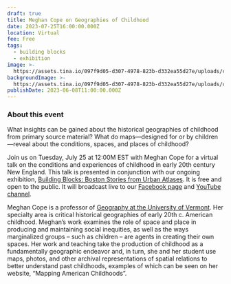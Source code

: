 ```yaml
---
draft: true
title: Meghan Cope on Geographies of Childhood
date: 2023-07-25T16:00:00.000Z
location: Virtual
fee: Free
tags:
  - building blocks
  - exhibition
image: >-
  https://assets.tina.io/097f9d05-d307-4978-823b-d332ea55d27e/uploads/cropped-playground.jpeg
backgroundImage: >-
  https://assets.tina.io/097f9d05-d307-4978-823b-d332ea55d27e/uploads/cropped-playground.jpeg
publishDate: 2023-06-08T11:00:00.000Z
---
```


### About this event

What insights can be gained about the historical geographies of childhood from primary source material? What do maps—designed for or by children—reveal about the conditions, spaces, and places of childhood?

Join us on Tuesday, July 25 at 12:00M EST with Meghan Cope for a virtual talk on the conditions and experiences of childhood in early 20th century New England. This talk is presented in conjunction with our ongoing exhibition, [Building Blocks: Boston Stories from Urban Atlases](https://www.leventhalmap.org/digital-exhibitions/building-blocks/). It is free and open to the public. It will broadcast live to our [Facebook page](https://www.facebook.com/bplmaps) and [YouTube channel](https://www.youtube.com/@LeventhalMapEducationCenter).

Meghan Cope is a professor of [Geography at the University of Vermont](https://www.uvm.edu/cas/geography/profiles/meghan-cope). Her specialty area is critical historical geographies of early 20th c. American childhood. Meghan’s work examines the role of space and place in producing and maintaining social inequities, as well as the ways marginalized groups – such as children – are agents in creating their own spaces. Her work and teaching take the production of childhood as a fundamentally geographic endeavor and, in turn, she and her student use maps, photos, and other archival representations of spatial relations to better understand past childhoods, examples of which can be seen on her website, “Mapping American Childhoods”.
